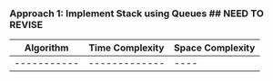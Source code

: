 ### Approach 1: Implement Stack using Queues  ## NEED TO REVISE

| Algorithm              | Time Complexity          | Space Complexity  |
|----------------------- | ------------------------ | ----------------- |
| -----------            | -------------            | ----              |
